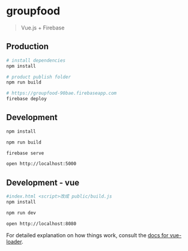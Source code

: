 # groupfood

> Vue.js + Firebase

## Production

``` bash
# install dependencies
npm install

# product publish folder
npm run build

# https://groupfood-90bae.firebaseapp.com
firebase deploy

```

## Development

``` bash
npm install

npm run build

firebase serve

open http://localhost:5000

```

## Development - vue

``` bash
#index.html <script>改成 public/build.js
npm install

npm run dev

open http://localhost:8080
```

For detailed explanation on how things work, consult the [docs for vue-loader](http://vuejs.github.io/vue-loader).
